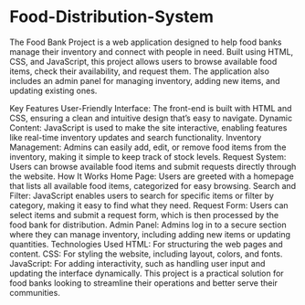 # Food-Distribution-System
The Food Bank Project is a web application designed to help food banks manage their inventory and connect with people in need. Built using HTML, CSS, and JavaScript, this project allows users to browse available food items, check their availability, and request them. The application also includes an admin panel for managing inventory, adding new items, and updating existing ones.

Key Features
User-Friendly Interface: The front-end is built with HTML and CSS, ensuring a clean and intuitive design that’s easy to navigate.
Dynamic Content: JavaScript is used to make the site interactive, enabling features like real-time inventory updates and search functionality.
Inventory Management: Admins can easily add, edit, or remove food items from the inventory, making it simple to keep track of stock levels.
Request System: Users can browse available food items and submit requests directly through the website.
How It Works
Home Page: Users are greeted with a homepage that lists all available food items, categorized for easy browsing.
Search and Filter: JavaScript enables users to search for specific items or filter by category, making it easy to find what they need.
Request Form: Users can select items and submit a request form, which is then processed by the food bank for distribution.
Admin Panel: Admins log in to a secure section where they can manage inventory, including adding new items or updating quantities.
Technologies Used
HTML: For structuring the web pages and content.
CSS: For styling the website, including layout, colors, and fonts.
JavaScript: For adding interactivity, such as handling user input and updating the interface dynamically.
This project is a practical solution for food banks looking to streamline their operations and better serve their communities.
